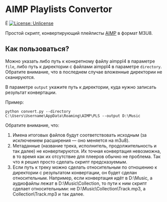 # AIMP Playlists Convertor
Ё
[![License: Unlicense](https://img.shields.io/badge/license-Unlicense-blue.svg)](http://unlicense.org/)

Простой скрипт, конвертирующий плейлисты [AIMP](https://www.aimp.ru/) в формат M3U8.

## Как пользоваться?

Можно указать либо путь к конкретному файлу aimppl4 в параметре `file`, либо путь к директории с файлами aimppl4 в параметре `directory`. Обратите внимание, что в последнем случае вложенные директории не сканируются.

В параметре `output` укажите путь к директории, куда нужно записать результат конвертации. 

Пример:

```
python convert.py --directory C:\Users\Username\AppData\Roaming\AIMP\PLS --output D:\Music
```

Обратите внимание, что:

1. Имена итоговых файлов будут соответствовать исходным (за исключением расширения — оно меняется на m3u8).
2. Метаданные (название трека, исполнитель, продолжительность и так далее) не конвертируются. Их точная конвертация невозможна, в то время как их отсутствие для плееров обычно не проблема. Так что я решил просто сделать скрипт предсказуемым.
3. Если путь к треку можно сделать относительным по отношению к директории с результатом конвертации, он будет сделан относительным. Например, если конвертация идёт в D:\Music, а аудиофайлы лежат в D:\Music\Collection, то пути к ним скрипт сделает относительными: не D:\Music\Collection\Track.mp3, а Collection\Track.mp3 и так далее.